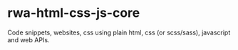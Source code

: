 # rwa-html-css-js-core
Code snippets, websites, css using plain html, css (or scss/sass), javascript and web APIs.
